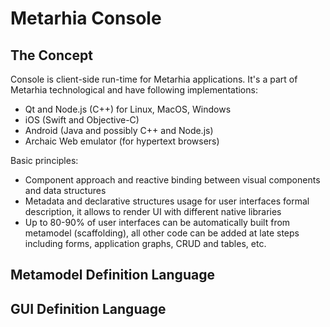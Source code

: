 # Metarhia Console

## The Concept

Console is client-side run-time for Metarhia applications. It's a part of Metarhia technological and have following implementations:
- Qt  and Node.js (C++) for Linux, MacOS, Windows
- iOS (Swift and Objective-C)
- Android (Java and possibly C++ and Node.js)
- Archaic Web emulator (for hypertext browsers)

Basic principles:
- Component approach and reactive binding between visual components and data structures
- Metadata and declarative structures usage for user interfaces formal description, it allows to render UI with different native libraries
- Up to 80-90% of user interfaces can be automatically built from metamodel (scaffolding), all other code can be added at late steps including forms, application graphs, CRUD and tables, etc.

## Metamodel Definition Language

## GUI Definition Language

